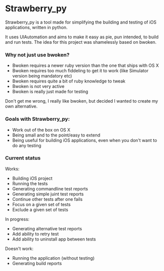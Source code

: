 # Strawberry_py

Strawberry_py is a tool made for simplifying the building and testing of iOS 
applications, written in python. 

It uses UIAutomation and aims to make it easy as pie, pun intended, to build
and run tests. The idea for this project was shamelessly based on bwoken.

### Why not just use bwoken?

* Bwoken requires a newer ruby version than the one that ships with OS X
* Bwoken requires too much fiddeling to get it to work (like Simulator version being mandatory etc)
* Bwoken requires quite a bit of ruby knowledge to tweak
* Bwoken is not very active
* Bwoken is really just made for testing

Don't get me wrong, I really like bwoken, but decided I wanted to create my own
alternative.

### Goals with Strawberry_py:

* Work out of the box on OS X
* Being small and to the point/easy to extend
* Being useful for building iOS applications, even when you don't want to do any 
testing

### Current status

Works:

* Building iOS project 
* Running the tests
* Generating commandline test reports
* Generating simple juint test reports
* Continue other tests after one fails
* Focus on a given set of tests
* Exclude a given set of tests

In progress:

* Generating alternative test reports
* Add ability to retry test
* Add ability to uninstall app between tests 

Doesn't work:

* Running the application (without testing)
* Generating build reports

